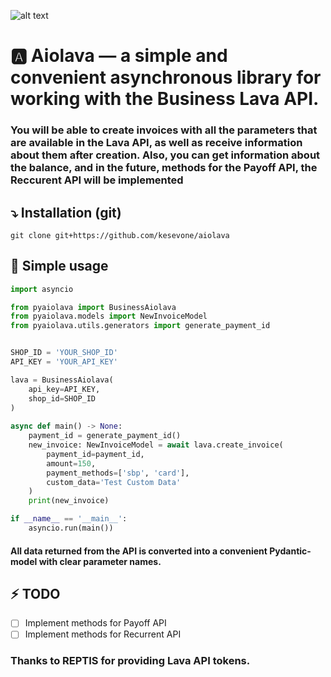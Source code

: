 ![alt text](https://telegra.ph/file/ab8d0def9474a9ee31bfb.png)

# :a: Aiolava — a simple and convenient asynchronous library for working with the Business Lava API.

### You will be able to create invoices with all the parameters that are available in the Lava API, as well as receive information about them after creation. Also, you can get information about the balance, and in the future, methods for the Payoff API, the Reccurent API will be implemented

## :arrow_heading_down: Installation (git)
```
git clone git+https://github.com/kesevone/aiolava
```

## :page_facing_up: Simple usage
```python
import asyncio

from pyaiolava import BusinessAiolava
from pyaiolava.models import NewInvoiceModel
from pyaiolava.utils.generators import generate_payment_id


SHOP_ID = 'YOUR_SHOP_ID'
API_KEY = 'YOUR_API_KEY'

lava = BusinessAiolava(
    api_key=API_KEY,
    shop_id=SHOP_ID
)
    
async def main() -> None:
    payment_id = generate_payment_id()
    new_invoice: NewInvoiceModel = await lava.create_invoice(
        payment_id=payment_id,
        amount=150,
        payment_methods=['sbp', 'card'],
        custom_data='Test Custom Data'
    )
    print(new_invoice)

if __name__ == '__main__':
    asyncio.run(main())
```

#### All data returned from the API is converted into a convenient Pydantic-model with clear parameter names.

## :zap: TODO
- [ ] Implement methods for Payoff API
- [ ] Implement methods for Recurrent API

### Thanks to **REPTIS** for providing Lava API tokens.

